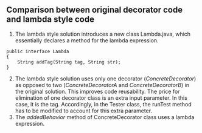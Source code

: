 ## Comparison between original decorator code and lambda style code
1. The lambda style solution introduces a new class Lambda.java, which essentially declares a method for the lambda expression.
```
public interface Lambda
{
    String addTag(String tag, String str);
}
```
2. The lambda style solution uses only one decorator (*ConcreteDecorator*) as opposed to two (*ConcreteDecoratorA* and *ConcreteDecoratorB*) in the original solution.  This improves code reusability.  The price for elimination of one decorator class is an extra input parameter.  In this case, it is the tag.  Accordingly, in the Tester class, the runTest method has to be modified to account for this extra parameter.
3. The *addedBehavior* method of ConcreteDecorator class uses a lambda expression.
